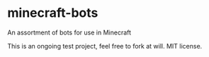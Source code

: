 # minecraft-bots
An assortment of bots for use in Minecraft

This is an ongoing test project, feel free to fork at will. MIT license.
